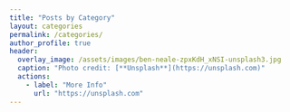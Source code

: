 ```yaml
---
title: "Posts by Category"
layout: categories
permalink: /categories/
author_profile: true
header:
  overlay_image: /assets/images/ben-neale-zpxKdH_xNSI-unsplash3.jpg
  caption: "Photo credit: [**Unsplash**](https://unsplash.com)"
  actions:
    - label: "More Info"
      url: "https://unsplash.com"
---
```

